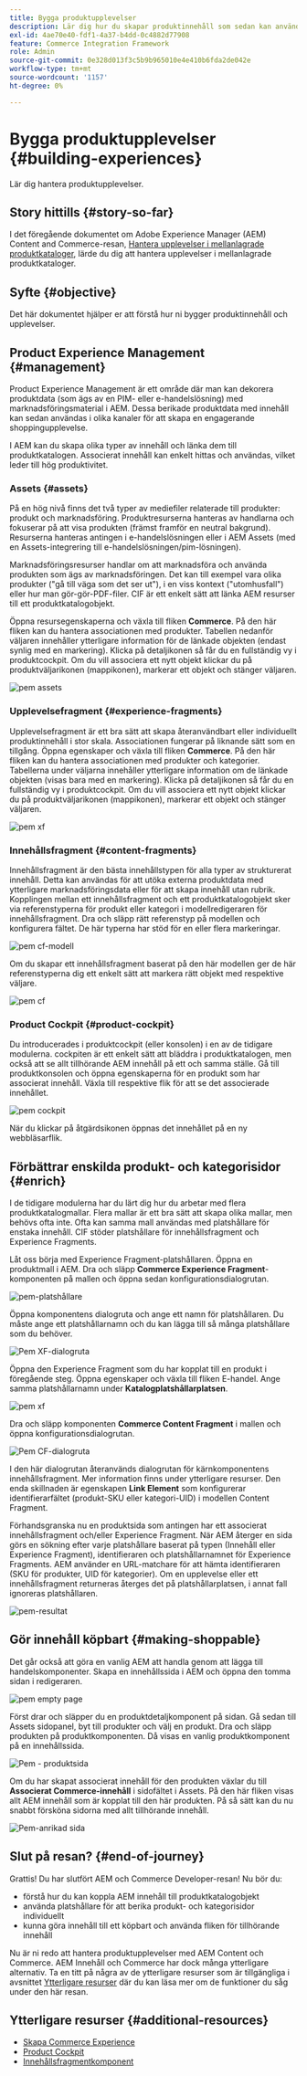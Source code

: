 ```yaml
---
title: Bygga produktupplevelser
description: Lär dig hur du skapar produktinnehåll som sedan kan användas i olika kanaler för att skapa en engagerande shoppingupplevelse.
exl-id: 4ae70e40-fdf1-4a37-b4dd-0c4882d77908
feature: Commerce Integration Framework
role: Admin
source-git-commit: 0e328d013f3c5b9b965010e4e410b6fda2de042e
workflow-type: tm+mt
source-wordcount: '1157'
ht-degree: 0%

---
```


# Bygga produktupplevelser {#building-experiences}

Lär dig hantera produktupplevelser.

## Story hittills {#story-so-far}

I det föregående dokumentet om Adobe Experience Manager (AEM) Content and Commerce-resan, [Hantera upplevelser i mellanlagrade produktkataloger](staged-catalog.md), lärde du dig att hantera upplevelser i mellanlagrade produktkataloger.

## Syfte {#objective}

Det här dokumentet hjälper er att förstå hur ni bygger produktinnehåll och upplevelser.

## Product Experience Management {#management}

Product Experience Management är ett område där man kan dekorera produktdata (som ägs av en PIM- eller e-handelslösning) med marknadsföringsmaterial i AEM. Dessa berikade produktdata med innehåll kan sedan användas i olika kanaler för att skapa en engagerande shoppingupplevelse.

I AEM kan du skapa olika typer av innehåll och länka dem till produktkatalogen. Associerat innehåll kan enkelt hittas och användas, vilket leder till hög produktivitet.

### Assets {#assets}

På en hög nivå finns det två typer av mediefiler relaterade till produkter: produkt och marknadsföring. Produktresurserna hanteras av handlarna och fokuserar på att visa produkten (främst framför en neutral bakgrund). Resurserna hanteras antingen i e-handelslösningen eller i AEM Assets (med en Assets-integrering till e-handelslösningen/pim-lösningen).

Marknadsföringsresurser handlar om att marknadsföra och använda produkten som ägs av marknadsföringen. Det kan till exempel vara olika produkter (&quot;gå till väga som det ser ut&quot;), i en viss kontext (&quot;utomhusfall&quot;) eller hur man gör-gör-PDF-filer. CIF är ett enkelt sätt att länka AEM resurser till ett produktkatalogobjekt.

Öppna resursegenskaperna och växla till fliken **Commerce**. På den här fliken kan du hantera associationen med produkter. Tabellen nedanför väljaren innehåller ytterligare information för de länkade objekten (endast synlig med en markering). Klicka på detaljikonen så får du en fullständig vy i produktcockpit. Om du vill associera ett nytt objekt klickar du på produktväljarikonen (mappikonen), markerar ett objekt och stänger väljaren.

![pem assets](assets/pem-assets.png)

### Upplevelsefragment {#experience-fragments}

Upplevelsefragment är ett bra sätt att skapa återanvändbart eller individuellt produktinnehåll i stor skala. Associationen fungerar på liknande sätt som en tillgång. Öppna egenskaper och växla till fliken **Commerce**. På den här fliken kan du hantera associationen med produkter och kategorier. Tabellerna under väljarna innehåller ytterligare information om de länkade objekten (visas bara med en markering). Klicka på detaljikonen så får du en fullständig vy i produktcockpit. Om du vill associera ett nytt objekt klickar du på produktväljarikonen (mappikonen), markerar ett objekt och stänger väljaren.

![pem xf](assets/pem-xf.png)

### Innehållsfragment {#content-fragments}

Innehållsfragment är den bästa innehållstypen för alla typer av strukturerat innehåll. Detta kan användas för att utöka externa produktdata med ytterligare marknadsföringsdata eller för att skapa innehåll utan rubrik. Kopplingen mellan ett innehållsfragment och ett produktkatalogobjekt sker via referenstyperna för produkt eller kategori i modellredigeraren för innehållsfragment. Dra och släpp rätt referenstyp på modellen och konfigurera fältet. De här typerna har stöd för en eller flera markeringar.

![pem cf-modell](assets/pem-cf-model.png)

Om du skapar ett innehållsfragment baserat på den här modellen ger de här referenstyperna dig ett enkelt sätt att markera rätt objekt med respektive väljare.

![pem cf](assets/pem-cf.png)

### Product Cockpit {#product-cockpit}

Du introducerades i produktcockpit (eller konsolen) i en av de tidigare modulerna. cockpiten är ett enkelt sätt att bläddra i produktkatalogen, men också att se allt tillhörande AEM innehåll på ett och samma ställe. Gå till produktkonsolen och öppna egenskaperna för en produkt som har associerat innehåll. Växla till respektive flik för att se det associerade innehållet.

![pem cockpit](assets/pem-cockpit.png)

När du klickar på åtgärdsikonen öppnas det innehållet på en ny webbläsarflik.

## Förbättrar enskilda produkt- och kategorisidor {#enrich}

I de tidigare modulerna har du lärt dig hur du arbetar med flera produktkatalogmallar. Flera mallar är ett bra sätt att skapa olika mallar, men behövs ofta inte. Ofta kan samma mall användas med platshållare för enstaka innehåll. CIF stöder platshållare för innehållsfragment och Experience Fragments.

Låt oss börja med Experience Fragment-platshållaren. Öppna en produktmall i AEM. Dra och släpp **Commerce Experience Fragment**-komponenten på mallen och öppna sedan konfigurationsdialogrutan.

![pem-platshållare](assets/pem-placeholder.png)

Öppna komponentens dialogruta och ange ett namn för platshållaren. Du måste ange ett platshållarnamn och du kan lägga till så många platshållare som du behöver.

![Pem XF-dialogruta](assets/pem-dialog-xf.png)

Öppna den Experience Fragment som du har kopplat till en produkt i föregående steg. Öppna egenskaper och växla till fliken E-handel. Ange samma platshållarnamn under **Katalogplatshållarplatsen**.

![pem xf](assets/pem-xf.png)

Dra och släpp komponenten **Commerce Content Fragment** i mallen och öppna konfigurationsdialogrutan.

![Pem CF-dialogruta](assets/pem-dialog-cf.png)

I den här dialogrutan återanvänds dialogrutan för kärnkomponentens innehållsfragment. Mer information finns under ytterligare resurser. Den enda skillnaden är egenskapen **Link Element** som konfigurerar identifierarfältet (produkt-SKU eller kategori-UID) i modellen Content Fragment.

Förhandsgranska nu en produktsida som antingen har ett associerat innehållsfragment och/eller Experience Fragment. När AEM återger en sida görs en sökning efter varje platshållare baserat på typen (Innehåll eller Experience Fragment), identifieraren och platshållarnamnet för Experience Fragments. AEM använder en URL-matchare för att hämta identifieraren (SKU för produkter, UID för kategorier). Om en upplevelse eller ett innehållsfragment returneras återges det på platshållarplatsen, i annat fall ignoreras platshållaren.

![pem-resultat](assets/pem-result.png)

## Gör innehåll köpbart {#making-shoppable}

Det går också att göra en vanlig AEM att handla genom att lägga till handelskomponenter. Skapa en innehållssida i AEM och öppna den tomma sidan i redigeraren.

![pem empty page](assets/pem-page-empty.png)

Först drar och släpper du en produktdetaljkomponent på sidan. Gå sedan till Assets sidopanel, byt till produkter och välj en produkt. Dra och släpp produkten på produktkomponenten. Då visas en vanlig produktkomponent på en innehållssida.

![Pem - produktsida](assets/pem-page-product.png)

Om du har skapat associerat innehåll för den produkten växlar du till **Associerat Commerce-innehåll** i sidofältet i Assets. På den här fliken visas allt AEM innehåll som är kopplat till den här produkten. På så sätt kan du nu snabbt försköna sidorna med allt tillhörande innehåll.

![Pem-anrikad sida](assets/pem-page-enriched.png)

## Slut på resan? {#end-of-journey}

Grattis! Du har slutfört AEM och Commerce Developer-resan! Nu bör du:

* förstå hur du kan koppla AEM innehåll till produktkatalogobjekt
* använda platshållare för att berika produkt- och kategorisidor individuellt
* kunna göra innehåll till ett köpbart och använda fliken för tillhörande innehåll

Nu är ni redo att hantera produktupplevelser med AEM Content och Commerce. AEM Innehåll och Commerce har dock många ytterligare alternativ. Ta en titt på några av de ytterligare resurser som är tillgängliga i avsnittet [Ytterligare resurser](#additional-resources) där du kan läsa mer om de funktioner du såg under den här resan.

## Ytterligare resurser {#additional-resources}

* [Skapa Commerce Experience](/help/commerce-cloud/authoring/authoring-commerce-experiences.md)
* [Product Cockpit](/help/commerce-cloud/authoring/product-cockpit.md)
* [Innehållsfragmentkomponent](https://experienceleague.adobe.com/docs/experience-manager-core-components/using/wcm-components/content-fragment-component.html?lang=en)
